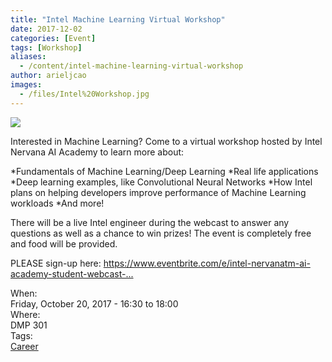 ```yaml
---
title: "Intel Machine Learning Virtual Workshop"
date: 2017-12-02
categories: [Event]
tags: [Workshop]
aliases:
  - /content/intel-machine-learning-virtual-workshop
author: arieljcao
images:
  - /files/Intel%20Workshop.jpg
---
```


<div class="field field-name-body field-type-text-with-summary field-label-hidden"><div class="field-items"><div class="field-item even"><p><img src="https://ubccsss.org/files/Intel%20Workshop.jpg" style="max-width: 100%"></p>

<p>Interested in Machine Learning? Come to a virtual workshop hosted by Intel Nervana AI Academy to learn more about:</p>

<p>*Fundamentals of Machine Learning/Deep Learning
*Real life applications
*Deep learning examples, like Convolutional Neural Networks
*How Intel plans on helping developers improve performance of Machine Learning workloads
*And more!</p>

<p>There will be a live Intel engineer during the webcast to answer any questions as well as a chance to win prizes! The event is completely free and food will be provided.</p>

<p>PLEASE sign-up here: <a href="https://www.eventbrite.com/e/intel-nervanatm-ai-academy-student-webcast-tickets-37547703191?aff=IEM">https://www.eventbrite.com/e/intel-nervanatm-ai-academy-student-webcast-...</a></p>
</div></div></div><div class="field field-name-field-dates field-type-datetime field-label-above"><div class="field-label">When:&#xA0;</div><div class="field-items"><div class="field-item even"><span class="date-display-single">Friday, October 20, 2017 - <span class="date-display-range"><span class="date-display-start">16:30</span> to <span class="date-display-end">18:00</span></span></span></div></div></div><div class="field field-name-field-location field-type-text field-label-above"><div class="field-label">Where:&#xA0;</div><div class="field-items"><div class="field-item even">DMP 301</div></div></div>    <footer>
    <div class="field field-name-field-tags field-type-taxonomy-term-reference field-label-above"><div class="field-label">Tags:&#xA0;</div><div class="field-items"><div class="field-item even"><a href="/career">Career</a></div></div></div>      </footer>
